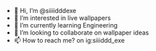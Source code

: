 - 👋 Hi, I’m @siiiidddexe
- 👀 I’m interested in live wallpapers
- 🌱 I’m currently learning Engineering 
- 💞️ I’m looking to collaborate on wallpaper ideas
- 📫 How to reach me? on ig:siiiddd_exe

<!---
siiiidddexe/siiiidddexe is a ✨ special ✨ repository because its `README.md` (this file) appears on your GitHub profile.
You can click the Preview link to take a look at your changes.
--->
